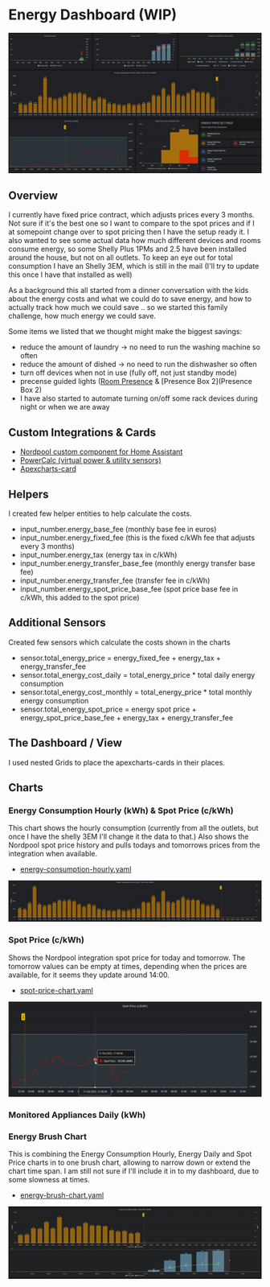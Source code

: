 # Energy Dashboard (WIP)

![energy dashboard](energy-dashboard.png)

## Overview

I currently have fixed price contract, which adjusts prices every 3 months. Not sure if it's the best one so I want to compare to the spot prices and if I at somepoint change over to spot pricing then I have the setup ready it. I also wanted to see some actual data how much different devices and rooms consume energy, so some Shelly Plus 1PMs and 2.5 have been installed around the house, but not on all outlets. To keep an eye out for total consumption I have an Shelly 3EM, which is still in the mail (I'll try to update this once I have that installed as well)

As a background this all started from a dinner conversation with the kids about the energy costs and what we could do to save energy, and how to actually track how much we could save .. so we started this family challenge, how much energy we could save.

Some items we listed that we thought might make the biggest savings:
* reduce the amount of laundry -> no need to run the washing machine so often
* reduce the amount of dished -> no need to run the dishwasher so often
* turn off devices when not in use (fully off, not just standby mode)
* precense guided lights ([Room Presence](https://github.com/EvisHome/Home-Assistant/blob/main/esphome/presence) & [Presence Box 2](Presence Box 2)
* I have also started to automate turning on/off some rack devices during night or when we are away

## Custom Integrations & Cards

* [Nordpool custom component for Home Assistant](https://github.com/custom-components/nordpool)
* [PowerCalc (virtual power & utility sensors)](https://github.com/bramstroker/homeassistant-powercalc)
* [Apexcharts-card](https://github.com/RomRider/apexcharts-card)

## Helpers

I created few helper entities to help calculate the costs.

* input_number.energy_base_fee (monthly base fee in euros)
* input_number.energy_fixed_fee (this is the fixed c/kWh fee that adjusts every 3 months)
* input_number.energy_tax (energy tax in c/kWh)
* input_number.energy_transfer_base_fee (monthly energy transfer base fee)
* input_number.energy_transfer_fee (transfer fee in c/kWh)
* input_number.energy_spot_price_base_fee (spot price base fee in c/kWh, this added to the spot price)

## Additional Sensors

Created few sensors which calculate the costs shown in the charts

* sensor.total_energy_price = energy_fixed_fee + energy_tax + energy_transfer_fee
* sensor.total_energy_cost_daily = total_energy_price * total daily energy consumption
* sensor.total_energy_cost_monthly = total_energy_price * total monthly energy consumption
* sensor.total_energy_spot_price = energy spot price + energy_spot_price_base_fee + energy_tax + energy_transfer_fee

## The Dashboard / View

I used nested Grids to place the apexcharts-cards in their places.

## Charts

### Energy Consumption Hourly (kWh) & Spot Price (c/kWh)
This chart shows the hourly consumption (currently from all the outlets, but once I have the shelly 3EM I'll change it the data to that.) Also shows the Nordpool spot price history and pulls todays and tomorrows prices from the integration when available.

* [energy-consumption-hourly.yaml](energy-consumption-hourly.yaml)

![](energy-consumption-hourly.png)

### Spot Price (c/kWh)

Shows the Nordpool integration spot price for today and tomorrow. The tomorrow values can be empty at times, depending when the prices are available, for it seems they update around 14:00.

* [spot-price-chart.yaml](spot-price-chart.yaml)

![](spot-price.png)

### Monitored Appliances Daily (kWh)

### Energy Brush Chart

This is combining the Energy Consumption Hourly, Energy Daily and Spot Price charts in to one brush chart, allowing to narrow down or extend the chart time span. I am still not sure if I'll include it in to my dashboard, due to some slowness at times.

* [energy-brush-chart.yaml](energy-brush-chart.yaml)

![](energy-brush-chart.gif)
